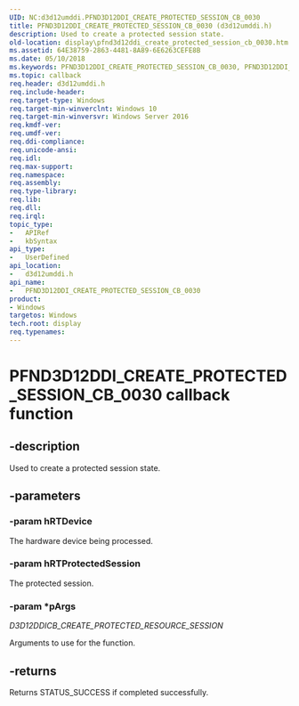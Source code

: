 ```yaml
---
UID: NC:d3d12umddi.PFND3D12DDI_CREATE_PROTECTED_SESSION_CB_0030
title: PFND3D12DDI_CREATE_PROTECTED_SESSION_CB_0030 (d3d12umddi.h)
description: Used to create a protected session state.
old-location: display\pfnd3d12ddi_create_protected_session_cb_0030.htm
ms.assetid: 64E38759-2863-4481-8A89-6E6263CEFE8B
ms.date: 05/10/2018
ms.keywords: PFND3D12DDI_CREATE_PROTECTED_SESSION_CB_0030, PFND3D12DDI_CREATE_PROTECTED_SESSION_CB_0030 callback, PFND3D12DDI_CREATE_PROTECTED_SESSION_CB_0030 callback function [Display Devices], d3d12umddi/PFND3D12DDI_CREATE_PROTECTED_SESSION_CB_0030, display.pfnd3d12ddi_create_protected_session_cb_0030
ms.topic: callback
req.header: d3d12umddi.h
req.include-header:
req.target-type: Windows
req.target-min-winverclnt: Windows 10
req.target-min-winversvr: Windows Server 2016
req.kmdf-ver:
req.umdf-ver:
req.ddi-compliance:
req.unicode-ansi:
req.idl:
req.max-support:
req.namespace:
req.assembly:
req.type-library:
req.lib:
req.dll:
req.irql:
topic_type:
-	APIRef
-	kbSyntax
api_type:
-	UserDefined
api_location:
-	d3d12umddi.h
api_name:
-	PFND3D12DDI_CREATE_PROTECTED_SESSION_CB_0030
product:
- Windows
targetos: Windows
tech.root: display
req.typenames: 
---
```


# PFND3D12DDI_CREATE_PROTECTED_SESSION_CB_0030 callback function


## -description


Used to create a protected session state.


## -parameters




### -param hRTDevice

The hardware device being processed.


### -param hRTProtectedSession

The protected session.


### -param *pArgs

*D3D12DDICB_CREATE_PROTECTED_RESOURCE_SESSION*

Arguments to use for the function.




## -returns



Returns STATUS_SUCCESS if completed successfully.



